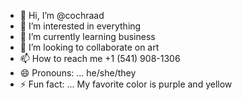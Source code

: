 - 👋 Hi, I’m @cochraad
- 👀 I’m interested in everything
- 🌱 I’m currently learning business
- 💞️ I’m looking to collaborate on art
- 📫 How to reach me +1 (541) 908-1306
- 😄 Pronouns: ... he/she/they
- ⚡ Fun fact: ... My favorite color is purple and yellow

<!---
cochraad/cochraad is a ✨ special ✨ repository because its `README.md` (this file) appears on your GitHub profile.
You can click the Preview link to take a look at your changes.
--->
